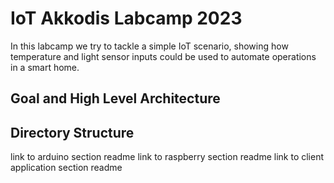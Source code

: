 # IoT Akkodis Labcamp 2023

In this labcamp we try to tackle a simple IoT scenario, showing how temperature and light sensor inputs could be used to automate operations in a smart home.

## Goal and High Level Architecture

## Directory Structure

link to arduino section readme
link to raspberry section readme
link to client application section readme
